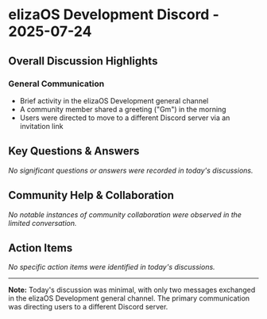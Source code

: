 # elizaOS Development Discord - 2025-07-24

## Overall Discussion Highlights

### General Communication
- Brief activity in the elizaOS Development general channel
- A community member shared a greeting ("Gm") in the morning
- Users were directed to move to a different Discord server via an invitation link

## Key Questions & Answers
*No significant questions or answers were recorded in today's discussions.*

## Community Help & Collaboration
*No notable instances of community collaboration were observed in the limited conversation.*

## Action Items
*No specific action items were identified in today's discussions.*

---

**Note:** Today's discussion was minimal, with only two messages exchanged in the elizaOS Development general channel. The primary communication was directing users to a different Discord server.